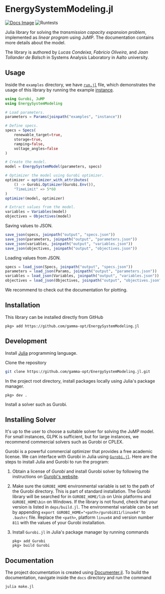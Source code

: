 # EnergySystemModeling.jl
[![Docs Image](https://img.shields.io/badge/docs-latest-blue.svg)](https://gamma-opt.github.io/EnergySystemModeling.jl/dev/)
![Runtests](https://github.com/gamma-opt/EnergySystemModeling.jl/workflows/Runtests/badge.svg)

Julia library for solving the *transmission capacity expansion problem*, implemented as *linear program* using JuMP. The documentation contains more details about the model.

The library is authored by *Lucas Condeixa*, *Fabricio Oliveira*, and *Jaan Tollander de Balsch* in Systems Analysis Laboratory in Aalto university.


## Usage
Inside the `examples` directory, we have [`run.jl`](./examples/run.jl) file, which demonstrates the usage of this library by running the example [instance](./examples/instance).

```julia
using Gurobi, JuMP
using EnergySystemModeling

# Load parameters.
parameters = Params(joinpath("examples", "instance"))

# Define specs.
specs = Specs(
    renewable_target=true,
    storage=true,
    ramping=false,
    voltage_angles=false
)

# Create the model.
model = EnergySystemModel(parameters, specs)

# Optimizer the model using Gurobi optimizer.
optimizer = optimizer_with_attributes(
    () -> Gurobi.Optimizer(Gurobi.Env()),
    "TimeLimit" => 5*60
)
optimize!(model, optimizer)

# Extract values from the model.
variables = Variables(model)
objectives = Objectives(model)
```

Saving values to JSON.
```julia
save_json(specs, joinpath("output", "specs.json"))
save_json(parameters, joinpath("output", "parameters.json"))
save_json(variables, joinpath("output", "variables.json"))
save_json(objectives, joinpath("output", "objectives.json"))
```

Loading values from JSON.
```julia
specs = load_json(Specs, joinpath("output", "specs.json"))
parameters = load_json(Params, joinpath("output", "parameters.json"))
variables = load_json(Variables, joinpath("output", "variables.json"))
objectives = load_json(Objectives, joinpath("output", "objectives.json"))
```

We recommend to check out the documentation for plotting.


## Installation
This library can be installed directly from GitHub
```
pkg> add https://github.com/gamma-opt/EnergySystemModeling.jl
```


## Development
Install [Julia](https://julialang.org/) programming language.

Clone the repository
```bash
git clone https://github.com/gamma-opt/EnergySystemModeling.jl.git
```

In the project root directory, install packages locally using Julia's package manager.
```
pkg> dev .
```

Install a solver such as Gurobi.


## Installing Solver
It's up to the user to choose a suitable solver for solving the JuMP model. For small instances, GLPK is sufficient, but for large instances, we recommend commercial solvers such as Gurobi or CPLEX.

Gurobi is a powerful commercial optimizer that provides a free academic license. We can interface with Gurobi in Julia using [`Gurobi.jl`](https://github.com/JuliaOpt/Gurobi.jl). Here are the steps to install Julia and Gurobi to run the program:

1) Obtain a license of *Gurobi* and install Gurobi solver by following the instructions on [Gurobi's website](http://www.gurobi.com/).

2) Make sure the `GUROBI_HOME` environmental variable is set to the path of the Gurobi directory. This is part of standard installation. The Gurobi library will be searched for in `GUROBI_HOME/lib` on Unix platforms and `GUROBI_HOME\bin` on Windows. If the library is not found, check that your version is listed in `deps/build.jl`. The environmental variable can be set by appending `export GUROBI_HOME="<path>/gurobi811/linux64"` to `.bashrc` file. Replace the `<path>`, platform `linux64` and version number `811` with the values of your Gurobi installation.

3) Install `Gurobi.jl` in Julia's package manager by running commands
   ```
   pkg> add Gurobi
   pkg> build Gurobi
   ```


## Documentation
The project documentation is created using [Documenter.jl](https://juliadocs.github.io/Documenter.jl/stable/). To build the documentation, navigate inside the `docs` directory and run the command
```bash
julia make.jl
```
